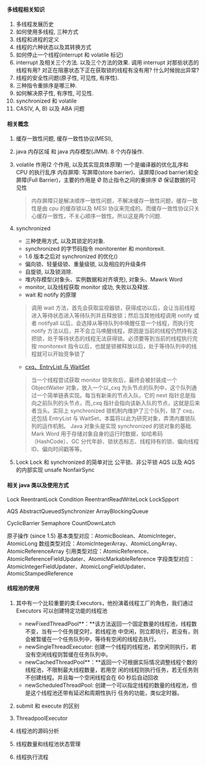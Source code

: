 #### 多线程相关知识

1. 多线程发展历史
2. 如何使用多线程, 三种方式
3. 线程和进程的定义
4. 线程的六种状态以及其转换方式
5. 如何停止一个线程(interrupt 和 volatile 标记)
6. interrupt 及相关三个方法. 以及三个方法的效果. 调用 interrupt 对那些状态的线程有用? 对正在阻塞状态下正在获取锁的线程有没有用? 什么时候抛出异常?
7. 线程的安全性问题(原子性, 可见性, 有序性).
8. 三种指令重排序是哪三种.
9. 如何解决原子性, 有序性, 可见性.
10. synchronized 和 volatile
11. CAS(V, A, B) 以及 ABA 问题

#### 相关概念

1. 缓存一致性问题, 缓存一致性协议(MESI),
2. java 内存区域 和 java 内存模型(JMM). 8 个内存操作.

3. volatile 作用(2 个作用, 以及其实现具体原理)
   一个是编译器的优化乱序和 CPU 的执行乱序
   内存屏障: 写屏障(store barrier)、读屏障(load barrier)和全屏障(Full Barrier)，主要的作用是
   Ø 防止指令之间的重排序
   Ø 保证数据的可见性

   > 内存屏障只是解决顺序一致性问题，不解决缓存一致性问题，缓存一致性是由 cpu 的缓存锁以及 MESI 协议来完成的。而缓存一致性协议只关心缓存一致性，不关心顺序一致性。所以这是两个问题.

4. synchronized

   - 三种使用方式, 以及其锁定的对象.
   - synchronized 的字节码指令 monitorenter 和 monitorexit.
   - 1.6 版本之后对 synchronized 的优化()
   - 偏向锁、轻量级锁、重量级锁, 以及相应的升级条件
   - 自旋锁, 以及锁消除.
   - 堆内存模型(对象头、实例数据和对齐填充), 对象头、Mawrk Word
   - monitor, 以及线程获取 monitor 成功, 失败以及释放.
   - wait 和 notify 的原理

   > 调用 wait 方法，首先会获取监视器锁，获得成功以后，会让当前线程进入等待状态进入等待队列并且释放锁；然后当其他线程调用 notify 或者 notifyall 以后，会选择从等待队列中唤醒任意一个线程，而执行完 notify 方法以后，并不会立马唤醒线程，原因是当前的线程仍然持有这把锁，处于等待状态的线程无法获得锁。必须要等到当前的线程执行完按 monitorexit 指令以后，也就是锁被释放以后，处于等待队列中的线程就可以开始竞争锁了

   - [cxq、EntryList 与 WaitSet](https://cgiirw.github.io/2018/10/17/Blocked03/)

   > 当一个线程尝试获取 monitor 锁失败后，最终会被封装成一个 ObjectWaiter 对象，放入一个以\_cxq 为头节点的队列中，这个队列通过一个简单链表实现。每当有新来的节点入队，它的 next 指针总是指向之前队列的头节点，而\_cxq 指针会指向该新入队的节点，这就是后来者当头。实际上 synchronized 锁机制内维护了三个队列，除了 cxq，还包括 EntryList 与 WaitSet，本篇将以此为研究对象，弄清内置锁队列的运作机制。
   > Java 对象头是实现 synchronized 的锁对象的基础.
   > Mark Word 用于存储对象自身的运行时数据，如哈希码（HashCode）、GC 分代年龄、锁状态标志、线程持有的锁、偏向线程 ID、偏向时间戳等等。

5. Lock
   Lock 和 synchronized 的简单对比
   公平锁、非公平锁
   AQS 以及 AQS 的内部实现
   unsafe
   NonfairSync

#### 相关 java 类以及使用方式

Lock
ReentrantLock
Condition
ReentrantReadWriteLock
LockSpport

AQS
AbstractQueuedSynchronizer
ArrayBlockingQueue

CyclicBarrier
Semaphore
CountDownLatch

原子操作 (since 1.5)
基本类型对应：AtomicBoolean、AtomicInteger、AtomicLong
数组类型对应：AtomicIntegerArray、AtomicLongArray、AtomicReferenceArray
引用类型对应：AtomicReference、AtomicReferenceFieldUpdater、AtomicMarkableReference
字段类型对应：AtomicIntegerFieldUpdater、AtomicLongFieldUpdater、AtomicStampedReference

#### 线程池的使用

1. 其中有一个比较重要的类:Executors，他扮演着线程工厂的角色，我们通过 Executors 可以创建特定功能的线程池

   - newFixedThreadPool**：**该方法返回一个固定数量的线程池，线程数不变，当有一个任务提交时，若线程池
     中空闲，则立即执行，若没有，则会被暂缓在一个任务队列中，等待有空闲的线程去执行。
   - newSingleThreadExecutor: 创建一个线程的线程池，若空闲则执行，若没有空闲线程则暂缓在任务队列中。
   - newCachedThreadPool**：**返回一个可根据实际情况调整线程个数的线程池，不限制最大线程数量，若用空
     闲的线程则执行任务，若无任务则不创建线程。并且每一个空闲线程会在 60 秒后自动回收
   - newScheduledThreadPool: 创建一个可以指定线程的数量的线程池，但是这个线程池还带有延迟和周期性执行
     任务的功能，类似定时器。

2. submit 和 execute 的区别
3. ThreadpoolExecutor
4. 线程池的源码分析
5. 线程数量和线程池状态管理
6. 线程执行流程
